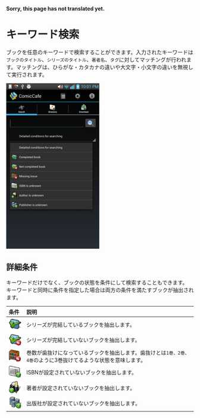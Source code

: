 **Sorry, this page has not translated yet.**

# キーワード検索
ブックを任意のキーワードで検索することができます。入力されたキーワードは`ブックのタイトル`、`シリーズのタイトル`、`著者名`、`タグ`に対してマッチングが行われます。マッチングは、ひらがな・カタカナの違いや大文字・小文字の違いを無視して実行されます。

<img src='https://raw.githubusercontent.com/burton999dev/ComicCafeHelp/master/images/en/client/KerywordSearch.png' width='250px'/>


## 詳細条件
キーワードだけでなく、ブックの状態を条件にして検索することもできます。  
キーワードと同時に条件を指定した場合は両方の条件を満たすブックが抽出されます。

|条件|説明|
|:-----------|:------------|
![](https://raw.githubusercontent.com/burton999dev/ComicCafeHelp/master/images/client/search_condition/search_condition_completed.png)|シリーズが完結しているブックを抽出します。
![](https://raw.githubusercontent.com/burton999dev/ComicCafeHelp/master/images/client/search_condition/search_condition_uncompleted.png)|シリーズが完結していないブックを抽出します。
![](https://raw.githubusercontent.com/burton999dev/ComicCafeHelp/master/images/client/search_condition/search_condition_missing_issue.png)|巻数が歯抜けになっているブックを抽出します。歯抜けとは`1巻、2巻、4巻`のように3巻抜けてるような状態を意味します。
![](https://raw.githubusercontent.com/burton999dev/ComicCafeHelp/master/images/client/search_condition/search_condition_unknown_isbn.png)|ISBNが設定されていないブックを抽出します。
![](https://raw.githubusercontent.com/burton999dev/ComicCafeHelp/master/images/client/search_condition/search_condition_unknown_author.png)|著者が設定されていないブックを抽出します。
![](https://raw.githubusercontent.com/burton999dev/ComicCafeHelp/master/images/client/search_condition/search_condition_unknown_publisher.png)|出版社が設定されていないブックを抽出します。

